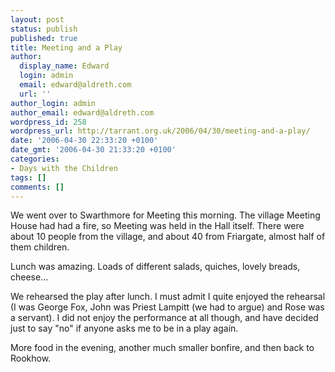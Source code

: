 ```yaml
---
layout: post
status: publish
published: true
title: Meeting and a Play
author:
  display_name: Edward
  login: admin
  email: edward@aldreth.com
  url: ''
author_login: admin
author_email: edward@aldreth.com
wordpress_id: 258
wordpress_url: http://tarrant.org.uk/2006/04/30/meeting-and-a-play/
date: '2006-04-30 22:33:20 +0100'
date_gmt: '2006-04-30 21:33:20 +0100'
categories:
- Days with the Children
tags: []
comments: []
---
```

<p>We went over to Swarthmore for Meeting this morning.  The village Meeting House had had a fire, so Meeting was held in the Hall itself.  There were about 10 people from the village, and about 40 from Friargate, almost half of them children.</p>
<p>Lunch was amazing.  Loads of different salads, quiches, lovely breads, cheese...</p>
<p>We rehearsed the play after lunch. I must admit I quite enjoyed the rehearsal (I was George Fox, John was Priest Lampitt (we had to argue) and Rose was a servant).  I did not enjoy the performance at all though, and have decided just to say "no" if anyone asks me to be in a play again.</p>
<p>More food in the evening, another much smaller bonfire, and then back to Rookhow.</p>
